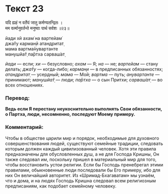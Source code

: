 # Текст 23

यदि ह्यहं न वर्तेयं जातु कर्मण्यतन्द्रितः ।  
मम वर्त्मानुवर्तन्ते मनुष्याः पार्थ सर्वशः ॥२३॥

йади хй ахам̇ на вартейам̇  
джа̄ту карман̣й атандритат̣  
мама вартма̄нувартанте  
манушйа̄т̣ па̄ртха сарваш́ат̣

_йади_ — если; _хи_ — безусловно; _ахам_ — Я; _на_ — не; _вартейам_ — стану делать; _джа̄ту_ — когда-либо; _карман̣и_ — в предписанных обязанностях; _атандритат̣_ — усердный; _мама_ — Мой; _вартма_ — путь; _анувартанте_ — принимают; _манушйа̄т̣_ — люди; _па̄ртха_ — о сын Притхи; _сарваш́ат̣_ — во всех отношениях.

### Перевод:

**Ведь если Я перестану неукоснительно выполнять Свои обязанности, о Партха, люди, несомненно, последуют Моему примеру.**

### Комментарий:

Чтобы в обществе царили мир и порядок, необходимые для духовного совершенствования людей, существуют семейные традиции, следовать которым должен каждый цивилизованный человек. Хотя эти правила предназначены для обусловленных душ, а не для Господа Кришны, Он также следовал им, поскольку пришел в материальный мир для того, чтобы восстановить устои религии. Если бы Господь пренебрегал этими правилами, обыкновенные люди последовали бы Его примеру, ибо для них Он величайший авторитет. Из «Шримад-Бхагаватам» мы узнаём, что и дома, и на людях Господь Кришна следовал всем религиозным предписаниям, как подобает семейному человеку.